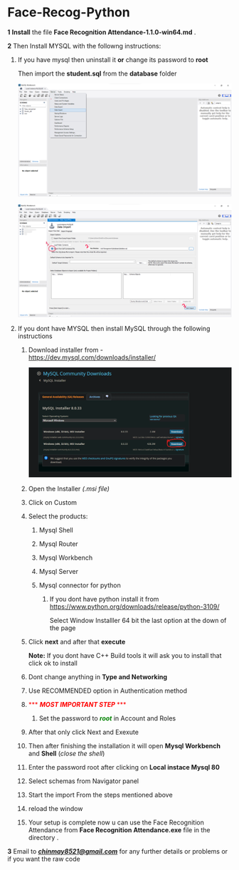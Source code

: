 # Face-Recog-Python

**1**  **Install** the file **Face Recognition Attendance-1.1.0-win64.md** .

**2** Then Install MYSQL with the followng instructions: 

1. If you have mysql then uninstall it **or** change its password to **root** 

    Then import the **student.sql** from the **database** folder

    ![Alt Text](images/setup/imp1.png)

    ![Alt Text](images/setup/imp2.png)

2. If you dont have MYSQL then install MySQL through the following instructions

    1. Download installer from - https://dev.mysql.com/downloads/installer/

        ![Alt Text](images/setup/imp3.png)

    2. Open the Installer *(.msi file)*

    3. Click on Custom 

    4. Select the products:
        
        1. Mysql Shell
        2. Mysql Router
        3. Mysql Workbench
        4. Mysql Server
        5. Mysql connector for python  

            1. If you dont have python install it from  https://www.python.org/downloads/release/python-3109/

                Select Window Installler 64 bit  the last option at the down of the page
            
    5. Click **next** and after that **execute**

        **Note:** If you dont have C++ Build tools it will ask you to install that click ok to install

    6. Dont change anything in **Type and Networking**

    7. Use RECOMMENDED option in Authentication method

    8. <span style="color:red;"> *** ***MOST IMPORTANT STEP*** *** </span>
        1. Set the password to <span style="color:green;">***root***</span> in Account and Roles

    9. After that only click Next and Exexute 

    10. Then after finishing the installation it will open **Mysql Workbench** and **Shell** (*close the shell*)

    11. Enter the password root after clicking on **Local instace Mysql 80**

    12. Select schemas from Navigator panel

    13. Start the import From the steps mentioned above 

    14. reload the window

    15. Your setup is complete now u can use the Face Recognition Attendance from **Face Recognition Attendance.exe** file in the directory .




**3** Email to  ***chinmay8521@gmail.com*** for any further details or problems or if you want the raw code

